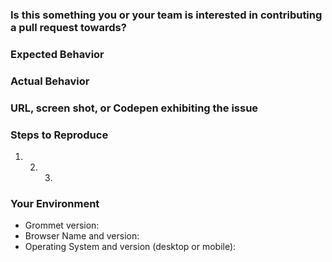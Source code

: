 <!--- Provide a general summary of the issue in the Title above -->

### Is this something you or your team is interested in contributing a pull request towards?

### Expected Behavior

<!--- Tell us what should happen -->

### Actual Behavior

<!--- Tell us what happens instead -->

### URL, screen shot, or Codepen exhibiting the issue

<!--
  -- Here's a Codesandbox template that serves as a nice starting point
  -- for demonstrating an issue: https://codesandbox.io/s/m7mml8l0zj
  -->

### Steps to Reproduce

1. 2. 3.

### Your Environment

<!--- Include as many relevant details about the environment you experienced the bug in -->

- Grommet version:
- Browser Name and version:
- Operating System and version (desktop or mobile):
